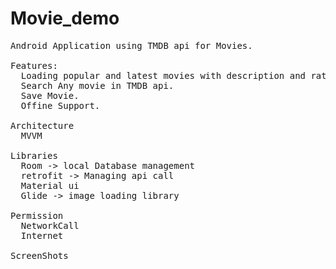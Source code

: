 # Movie_demo
<pre>
Android Application using TMDB api for Movies.

Features:
  Loading popular and latest movies with description and rating.
  Search Any movie in TMDB api.
  Save Movie.
  Offine Support.
  
Architecture
  MVVM
 
Libraries
  Room -> local Database management
  retrofit -> Managing api call
  Material ui 
  Glide -> image loading library
  
Permission 
  NetworkCall
  Internet
  
ScreenShots
</pre>
